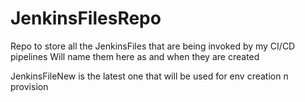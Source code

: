 # JenkinsFilesRepo

Repo to store all the JenkinsFiles that are being invoked by my CI/CD pipelines
Will name them here as and when they are created

JenkinsFileNew is the latest one that will be used for env creation n provision
